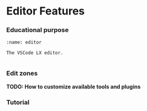 # Editor Features

### Educational purpose

```{figure} ../../_images/consume/code-editor.png
:name: editor

The VSCode LX editor.
```

```{image} ../../_images/consume/unit-tests.png
```


### Edit zones

**TODO: How to customize available tools and plugins**


### Tutorial